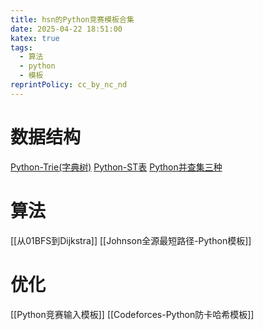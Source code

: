 ```yaml
---
title: hsn的Python竞赛模板合集
date: 2025-04-22 18:51:00
katex: true
tags:
  - 算法
  - python
  - 模板
reprintPolicy: cc_by_nc_nd
---
```

# 数据结构
[Python-Trie(字典树)](./Python-Trie(字典树))
[Python-ST表](./Python-ST表)
[Python并查集三种](./Python并查集三种)

# 算法
[[从01BFS到Dijkstra]]
[[Johnson全源最短路径-Python模板]]

# 优化
[[Python竞赛输入模板]]
[[Codeforces-Python防卡哈希模板]]
